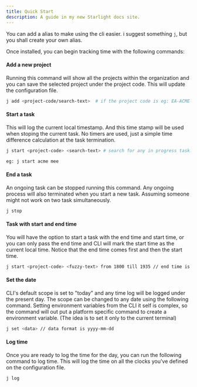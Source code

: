 ```yaml
---
title: Quick Start
description: A guide in my new Starlight docs site.
---
```


You can add a alias to make using the cli easier. i suggest something `j`, but you shall create your own alias.

Once installed, you can begin tracking time with the following commands:


#### Add a new project
Running this command will show all the projects within the organization and you can save the selected project under the project code. This will update the configuration file.
```bash
j add <project-code/search-text>  # if the project code is eg: EA-ACME-PROJECT, you can use `acme` as the key and use it with other commands
```

#### Start a task
This will log the current local timestamp. And this time stamp will be used when stoping the current task. No timers are used, just a simple time difference calculation at the task termination. 
```bash
j start <project-code> <search-text> # search for any in progress task. eg: to select a meeting tasks you can search for `mee` that will show you all the tasks contain `mee`. and select the meeting task.

eg: j start acme mee
```

#### End a task
An ongoing task can be stopped running this command. Any ongoing process will also terminated when you start a new task. Assuming someone might not work on two task simultaneously.
```bash
j stop
```

#### Task with start and end time
You will have the option to start a task with the end time and start time, or you can only pass the end time and CLI will mark the start time as the current local time. Notice that the end time comes first and then the start time. 
```bash
j start <project-code> <fuzzy-text> from 1800 till 1935 // end time is 07:35 PM
```

#### Set the date
CLI's default scope is set to "today" and any time log will be logged under the present day. The scope can be changed to any date using the following command. Setting environment variables from the CLI it self is complex, so the command will out put a platform specific command to create a environment variable. (The idea is to set it only to the current terminal)
```bash
j set <data> // data format is yyyy-mm-dd
```

#### Log time
Once you are ready to log the time for the day, you can run the following command to log time. This will log the time on all the clocks you've defined on the configuration file. 
```bash
j log
```
